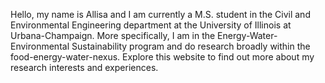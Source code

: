 Hello, my name is Allisa and I am currently a M.S. student in the Civil and Environmental Engineering department at the University of Illinois at Urbana-Champaign. More specifically, I am in the Energy-Water-Environmental Sustainability program and do research broadly within the food-energy-water-nexus. Explore this website to find out more about my research interests and experiences. 
